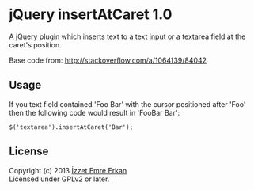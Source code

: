 # jQuery insertAtCaret 1.0

A jQuery plugin which inserts text to a text input or a textarea field at the caret's position.

Base code from: http://stackoverflow.com/a/1064139/84042

## Usage

If you text field contained 'Foo Bar' with the cursor positioned after 'Foo' then the following code would result in 'FooBar Bar':

```
$('textarea').insertAtCaret('Bar');
```

## License

Copyright (c) 2013 [İzzet Emre Erkan](http://www.karalamalar.net/)  
Licensed under GPLv2 or later.
